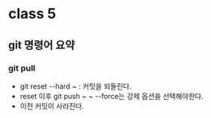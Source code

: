 # class 5

## git 명령어 요약

### git pull
- git reset --hard ~ : 커밋을 되돌린다.
- reset 이후 git push ~ ~ --force는 강제 옵션을 선택해야한다.
- 이전 커밋이 사라진다.